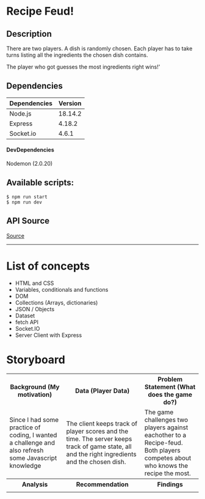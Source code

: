 # Recipe Feud!

## Description
There are two players. A dish is randomly chosen. Each player has to take turns listing all the ingredients the chosen dish contains.

The player who got guesses the most ingredients right wins!'

## Dependencies
Dependencies | Version
-|-
Node.js | 18.14.2
Express | 4.18.2
Socket.io | 4.6.1

#### DevDependencies
Nodemon (2.0.20)

## Available scripts:
```
$ npm run start
$ npm run dev
```

## API Source
[Source](https://www.themealdb.com/)

---

# List of concepts
- HTML and CSS
- Variables, conditionals and functions
- DOM
- Collections (Arrays, dictionaries)
- JSON / Objects
- Dataset
- fetch API
- Socket.IO
- Server Client with Express

# Storyboard

<table>
    <tr>
        <th>Background (My motivation)</th>
        <th>Data (Player Data)</th>
        <th>Problem Statement (What does the game do?)</th>
    </tr>
    <tr>
        <td>Since I had some practice of coding, I wanted a challenge and also refresh some Javascript knowledge</td>
        <td>The client keeps track of player scores and the time. The server keeps track of game state, all and the right ingredients and the chosen dish.</td>
        <td>The game challenges two players against eachother to a Recipe-feud. Both players competes about who knows the recipe the most. </td>
    </tr>
    <tr>
        <th>Analysis</th>
        <th>Recommendation</th>
        <th>Findings</th>
    </tr>
    <tr>
        <td></td>
        <td></td>
        <td></td>
    </tr>
</table>



